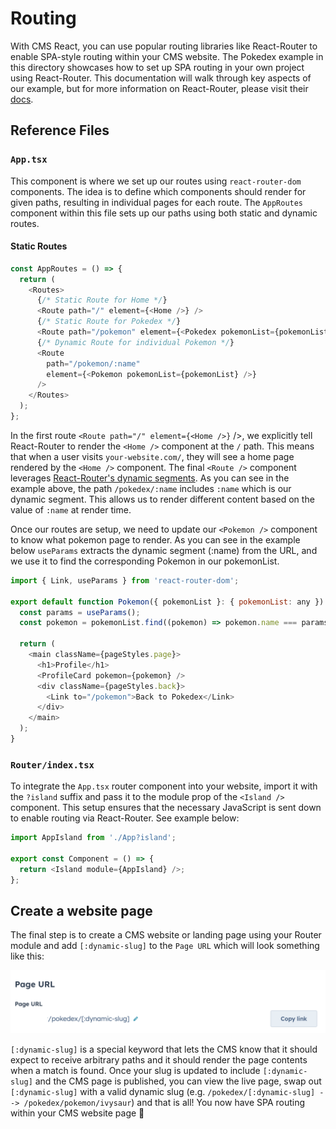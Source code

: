 # Routing
With CMS React, you can use popular routing libraries like React-Router to enable SPA-style routing within your CMS website. The Pokedex example in this directory showcases how to set up SPA routing in your own project using React-Router. This documentation will walk through key aspects of our example, but for more information on React-Router, please visit their [docs](https://reactrouter.com/en/main).

## Reference Files
### `App.tsx`
This component is where we set up our routes using `react-router-dom` components. The idea is to define which components should render for given paths, resulting in individual pages for each route. The `AppRoutes` component within this file sets up our paths using both static and dynamic routes.

#### Static Routes
```js
const AppRoutes = () => {
  return (
    <Routes>
      {/* Static Route for Home */}
      <Route path="/" element={<Home />} />
      {/* Static Route for Pokedex */}
      <Route path="/pokemon" element={<Pokedex pokemonList={pokemonList} />} />
      {/* Dynamic Route for individual Pokemon */}
      <Route
        path="/pokemon/:name"
        element={<Pokemon pokemonList={pokemonList} />}
      />
    </Routes>
  );
};
```

In the first route `<Route path="/" element={<Home />}` />, we explicitly tell React-Router to render the `<Home />` component at the `/` path. This means that when a user visits `your-website.com/`, they will see a home page rendered by the `<Home />` component. The final `<Route />` component leverages [React-Router's dynamic segments](https://reactrouter.com/en/main/route/route#dynamic-segments). As you can see in the example above, the path `/pokedex/:name` includes `:name` which is our dynamic segment. This allows us to render different content based on the value of `:name` at render time.

Once our routes are setup, we need to update our `<Pokemon />` component to know what pokemon page to render. As you can see in the example below `useParams` extracts the dynamic segment (:name) from the URL, and we use it to find the corresponding Pokemon in our pokemonList.

```js
import { Link, useParams } from 'react-router-dom';

export default function Pokemon({ pokemonList }: { pokemonList: any }) {
  const params = useParams();
  const pokemon = pokemonList.find((pokemon) => pokemon.name === params.name);

  return (
    <main className={pageStyles.page}>
      <h1>Profile</h1>
      <ProfileCard pokemon={pokemon} />
      <div className={pageStyles.back}>
        <Link to="/pokemon">Back to Pokedex</Link>
      </div>
    </main>
  );
}
```

### `Router/index.tsx`

To integrate the `App.tsx` router component into your website, import it with the `?island` suffix and pass it to the module prop of the `<Island />` component. This setup ensures that the necessary JavaScript is sent down to enable routing via React-Router. See example below:

```js
import AppIsland from './App?island';

export const Component = () => {
  return <Island module={AppIsland} />;
};
```

## Create a website page
The final step is to create a CMS website or landing page using your Router module and add `[:dynamic-slug]` to the `Page URL` which will look something like this:

![dynamic slug example](./routing-project/routing-app/assets/dynamic-slug-screenshot.png "Dynamic slug example")

`[:dynamic-slug]` is a special keyword that lets the CMS know that it should expect to receive arbitrary paths and it should render the page contents when a match is found. Once your slug is updated to include `[:dynamic-slug]` and the CMS page is published, you can view the live page, swap out `[:dynamic-slug]` with a valid dynamic slug (e.g. `/pokedex/[:dynamic-slug] --> /pokedex/pokemon/ivysaur`) and that is all! You now have SPA routing within your CMS website page 🚀

